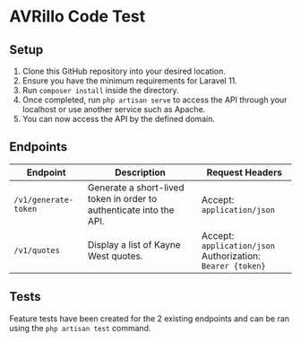 # AVRillo Code Test

## Setup

1. Clone this GitHub repository into your desired location.
2. Ensure you have the minimum requirements for Laravel 11.
3. Run `composer install` inside the directory.
4. Once completed, run `php artisan serve` to access the API through your localhost or use another service such as Apache.
5. You can now access the API by the defined domain.

## Endpoints

| Endpoint | Description | Request Headers |
| -------- | ------- | ------- |
| `/v1/generate-token` | Generate a short-lived token in order to authenticate into the API. | Accept: `application/json` | 
| `/v1/quotes` | Display a list of Kayne West quotes. | Accept: `application/json`<br />Authorization: `Bearer {token}` |

## Tests

Feature tests have been created for the 2 existing endpoints and can be ran using the `php artisan test` command.
